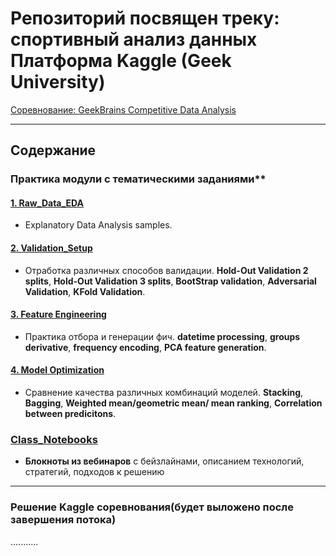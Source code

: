 # Репозиторий посвящен треку: спортивный анализ данных Платформа Kaggle (Geek University)
[Соревнование: GeekBrains Competitive Data Analysis](https://www.kaggle.com/c/geekbrains-competitive-data-analysis)

--- 
## Содержание

### Практика модули с тематическими заданиями**

#### [1. Raw_Data_EDA](https://github.com/Nickel-nc/GU_Sport_DS/tree/master/1.%20Raw_Data_EDA)
- Explanatory Data Analysis samples.

#### [2. Validation_Setup](https://github.com/Nickel-nc/GU_Sport_DS/tree/master/2.%20Validation_Setup)
- Отработка различных способов валидации. **Hold-Out Validation 2 splits**, **Hold-Out Validation 3 splits**, **BootStrap validation**, **Adversarial Validation**, **KFold Validation**.

#### [3. Feature Engineering](https://github.com/Nickel-nc/GU_Sport_DS/tree/master/3.%20Feature%20Engineering)
- Практика отбора и генерации фич. **datetime processing**, **groups derivative**, **frequency encoding**, **PCA feature generation**.

#### [4. Model Optimization](https://github.com/Nickel-nc/GU_Sport_DS/blob/master/4.%20Stacking%20and%20Optimize/Model%20Stacking%20and%20Optimization.ipynb)
- Сравнение качества различных комбинаций моделей. **Stacking**, **Bagging**, **Weighted mean/geometric mean/ mean ranking**, **Correlation between predicitons**.

### [Class_Notebooks]()
- **Блокноты из вебинаров** с бейзлайнами, описанием технологий, стратегий, подходов к решению

---
### Решение Kaggle соревнования(будет выложено после завершения потока)
...........
